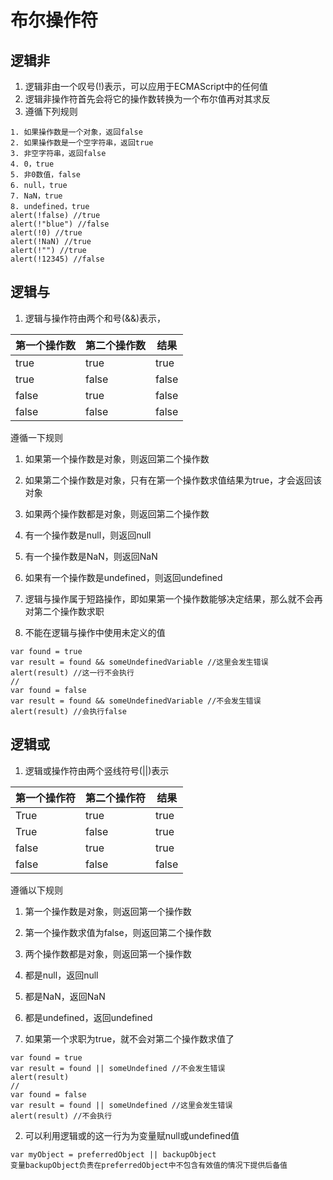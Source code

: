 # 布尔操作符

## 逻辑非

1. 逻辑非由一个叹号(!)表示，可以应用于ECMAScript中的任何值
2. 逻辑非操作符首先会将它的操作数转换为一个布尔值再对其求反
3. 遵循下列规则

```
1. 如果操作数是一个对象，返回false
2. 如果操作数是一个空字符串，返回true
3. 非空字符串，返回false
4. 0，true
5. 非0数值，false
6. null，true
7. NaN，true
8. undefined，true
alert(!false) //true
alert(!"blue") //false
alert(!0) //true
alert(!NaN) //true
alert(!"") //true
alert(!12345) //false
```

## 逻辑与

1. 逻辑与操作符由两个和号(&&)表示，

第一个操作数|第二个操作数|结果
---|---|---
true|true|true
true|false|false
false|true|false
false|false|false

遵循一下规则
1. 如果第一个操作数是对象，则返回第二个操作数
2. 如果第二个操作数是对象，只有在第一个操作数求值结果为true，才会返回该对象
3. 如果两个操作数都是对象，则返回第二个操作数
4. 有一个操作数是null，则返回null
5. 有一个操作数是NaN，则返回NaN
6. 如果有一个操作数是undefined，则返回undefined

1. 逻辑与操作属于短路操作，即如果第一个操作数能够决定结果，那么就不会再对第二个操作数求职
2. 不能在逻辑与操作中使用未定义的值

```
var found = true
var result = found && someUndefinedVariable //这里会发生错误
alert(result) //这一行不会执行
//
var found = false
var result = found && someUndefinedVariable //不会发生错误
alert(result) //会执行false
```

## 逻辑或

1. 逻辑或操作符由两个竖线符号(||)表示

第一个操作符|第二个操作符|结果
---|---|---
True|true|true
True|false|true
false|true|true
false|false|false

遵循以下规则
1. 第一个操作数是对象，则返回第一个操作数
2. 第一个操作数求值为false，则返回第二个操作数
3. 两个操作数都是对象，则返回第一个操作数
4. 都是null，返回null
5. 都是NaN，返回NaN
6. 都是undefined，返回undefined

1. 如果第一个求职为true，就不会对第二个操作数求值了

```
var found = true
var result = found || someUndefined //不会发生错误
alert(result)
//
var found = false
var result = found || someUndefined //这里会发生错误
alert(result) //不会执行
```
2. 可以利用逻辑或的这一行为为变量赋null或undefined值

```
var myObject = preferredObject || backupObject
变量backupObject负责在preferredObject中不包含有效值的情况下提供后备值
```